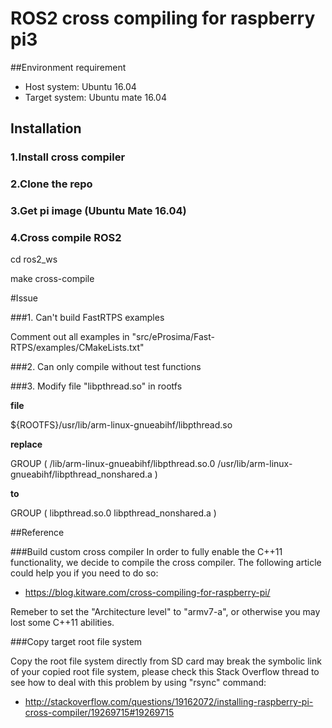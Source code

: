 # ROS2 cross compiling for raspberry pi3

##Environment requirement
* Host system: Ubuntu 16.04
* Target system: Ubuntu mate 16.04

## Installation

### 1.Install cross compiler
### 2.Clone the repo
### 3.Get pi image (Ubuntu Mate 16.04)
### 4.Cross compile ROS2

cd ros2_ws

make cross-compile

#Issue

###1. Can't build FastRTPS examples

Comment out all examples in "src/eProsima/Fast-RTPS/examples/CMakeLists.txt"

###2. Can only compile without test functions

###3. Modify file "libpthread.so" in rootfs

**file**

${ROOTFS}/usr/lib/arm-linux-gnueabihf/libpthread.so

**replace**

GROUP ( /lib/arm-linux-gnueabihf/libpthread.so.0 /usr/lib/arm-linux-gnueabihf/libpthread_nonshared.a )

**to**

GROUP ( libpthread.so.0 libpthread_nonshared.a )

##Reference

###Build custom cross compiler
In order to fully enable the C++11 functionality, we decide to compile the cross compiler. The following article could help you if you need to do so: 

* https://blog.kitware.com/cross-compiling-for-raspberry-pi/

Remeber to set the "Architecture level" to "armv7-a", or otherwise you may lost some C++11 abilities.

###Copy target root file system

Copy the root file system directly from SD card may break the symbolic link of your copied root file system, please check this Stack Overflow thread to see how to deal with this problem by using "rsync" command:

* http://stackoverflow.com/questions/19162072/installing-raspberry-pi-cross-compiler/19269715#19269715
